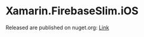 # Xamarin.FirebaseSlim.iOS

Released are published on nuget.org: [Link](https://www.nuget.org/packages/Xamarin.FacebookSlim.iOS/)
